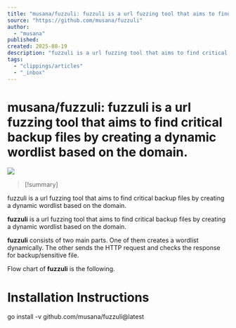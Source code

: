 ```yaml
---
title: "musana/fuzzuli: fuzzuli is a url fuzzing tool that aims to find critical backup files by creating a dynamic wordlist based on the domain."
source: "https://github.com/musana/fuzzuli"
author:
  - "musana"
published:
created: 2025-08-19
description: "fuzzuli is a url fuzzing tool that aims to find critical backup files by creating a dynamic wordlist based on the domain. - musana/fuzzuli"
tags:
  - "clippings/articles"
  - "_inbox"
---
```

# musana/fuzzuli: fuzzuli is a url fuzzing tool that aims to find critical backup files by creating a dynamic wordlist based on the domain.

![](https://opengraph.githubassets.com/7b7ebc36c576351ca2bb8c8eea7ab350b7c0e53bf0525026be5efd27da948fe6/musana/fuzzuli)

> [!summary]
> 

fuzzuli is a url fuzzing tool that aims to find critical backup files by creating a dynamic wordlist based on the domain.

**fuzzuli** is a url fuzzing tool that aims to find critical backup files by creating a dynamic wordlist based on the domain.

**fuzzuli** consists of two main parts. One of them creates a wordlist dynamically. The other sends the HTTP request and checks the response for backup/sensitive file.

Flow chart of **fuzzuli** is the following.

# Installation Instructions

go install -v github.com/musana/fuzzuli@latest